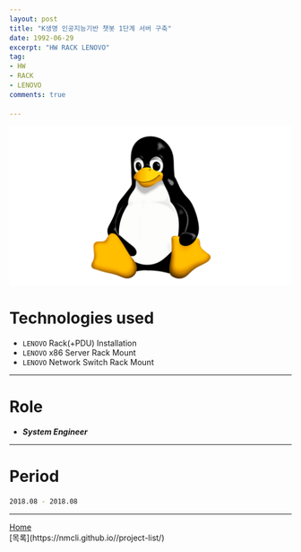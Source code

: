 ```yaml
---
layout: post
title: "K생명 인공지능기반 챗봇 1단계 서버 구축"
date: 1992-06-29
excerpt: "HW RACK LENOVO"
tag:
- HW
- RACK
- LENOVO
comments: true

---
```


![Untitled](/assets/img/linux_logo.png)
# Technologies used
* `LENOVO` Rack(+PDU) Installation
* `LENOVO` x86 Server Rack Mount
* `LENOVO` Network Switch Rack Mount

---

# Role
* ***System Engineer***

---

# Period
```bash
2018.08 - 2018.08
```
---

<div markdown="0"><a href="#" class="btn">Home</a></div>
[목록](https://nmcli.github.io//project-list/)
